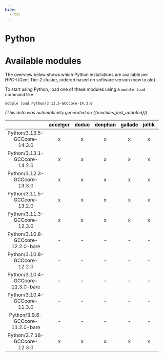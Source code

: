 ```yaml
---
hide:
  - toc
---
```


Python
======

# Available modules


The overview below shows which Python installations are available per HPC-UGent Tier-2 cluster, ordered based on software version (new to old).

To start using Python, load one of these modules using a `module load` command like:

```shell
module load Python/3.13.5-GCCcore-14.3.0
```

*(This data was automatically generated on {{modules_last_updated}})*

| |accelgor|doduo|donphan|gallade|joltik|litleo|shinx|
| :---: | :---: | :---: | :---: | :---: | :---: | :---: | :---: |
|Python/3.13.5-GCCcore-14.3.0|x|x|x|x|x|x|x|
|Python/3.13.1-GCCcore-14.2.0|x|x|x|x|x|x|x|
|Python/3.12.3-GCCcore-13.3.0|x|x|x|x|x|x|x|
|Python/3.11.5-GCCcore-13.2.0|x|x|x|x|x|x|x|
|Python/3.11.3-GCCcore-12.3.0|x|x|x|x|x|x|x|
|Python/3.10.8-GCCcore-12.2.0-bare|-|-|-|-|-|x|x|
|Python/3.10.8-GCCcore-12.2.0|-|-|-|-|-|x|x|
|Python/3.10.4-GCCcore-11.3.0-bare|-|-|-|-|-|x|x|
|Python/3.10.4-GCCcore-11.3.0|-|-|-|-|-|x|x|
|Python/3.9.6-GCCcore-11.2.0-bare|-|-|-|-|-|x|x|
|Python/2.7.18-GCCcore-12.3.0|x|x|x|x|x|x|x|
